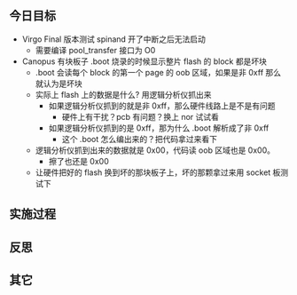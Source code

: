 

## 今日目标 
- Virgo Final 版本测试 spinand 开了中断之后无法启动
	- 需要编译 pool_transfer 接口为 O0
- Canopus 有块板子 .boot 烧录的时候显示整片 flash 的 block 都是坏块
	- .boot 会读每个 block 的第一个 page 的 oob 区域，如果是非 0xff 那么就认为是坏块
	- 实际上 flash 上的数据是什么? 用逻辑分析仪抓出来 
		- 如果逻辑分析仪抓到的就是非 0xff，那么硬件线路上是不是有问题
			- 硬件上有干扰？pcb 有问题？换上 nor 试试看 
		- 如果逻辑分析仪抓到的是 0xff，那为什么 .boot 解析成了非 0xff
			- 这个 .boot 怎么编出来的？把代码拿过来看下 
	- 逻辑分析仪抓到出来的数据就是 0x00，代码读 oob 区域也是 0x00。
		- 擦了也还是 0x00
	- 让硬件把好的 flash 换到坏的那块板子上，坏的那颗拿过来用 socket 板测试下 


## 实施过程




## 反思



## 其它 